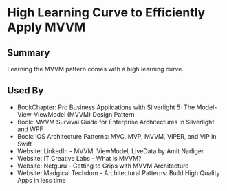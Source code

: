# High Learning Curve to Efficiently Apply MVVM

## Summary
Learning the MVVM pattern comes with a high learning curve.


## Used By
* BookChapter: Pro Business Applications with Silverlight 5: The Model-View-ViewModel (MVVM) Design Pattern
* Book: MVVM Survival Guide for Enterprise Architectures in Silverlight and WPF
* Book: iOS Architecture Patterns: MVC, MVP, MVVM, VIPER, and VIP in Swift
* Website: LinkedIn - MVVM, ViewModel, LiveData by Amit Nadiger
* Website: IT Creative Labs - What is MVVM?
* Website: Netguru - Getting to Grips with MVVM Architecture
* Website: Madgical Techdom - Architectural Patterns: Build High Quality Apps in less time

